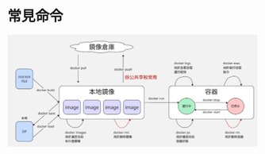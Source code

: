 # 常見命令

![alt text](https://raw.githubusercontent.com/samlichhan/about-me/refs/heads/main/posts/images/image-1.png)
